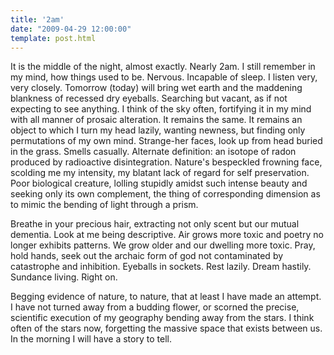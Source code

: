 ```yaml
---
title: '2am'
date: "2009-04-29 12:00:00"
template: post.html
---
```


It is the middle of the night, almost exactly. Nearly 2am. I still remember in my mind, how things used to be. Nervous. Incapable of sleep. I listen very, very closely. Tomorrow (today) will bring wet earth and the maddening blankness of recessed dry eyeballs. Searching but vacant, as if not expecting to see anything. I think of the sky often, fortifying it in my mind with all manner of prosaic alteration. It remains the same. It remains an object to which I turn my head lazily, wanting newness, but finding only permutations of my own mind. Strange-her faces, look up from head buried in the grass. Smells casually. Alternate definition: an isotope of radon produced by radioactive disintegration. Nature's bespeckled frowning face, scolding me my intensity, my blatant lack of regard for self preservation. Poor biological creature, lolling stupidly amidst such intense beauty and seeking only its own complement, the thing of corresponding dimension as to mimic the bending of light through a prism.

Breathe in your precious hair, extracting not only scent but our mutual dementia. Look at me being descriptive. Air grows more toxic and poetry no longer exhibits patterns. We grow older and our dwelling more toxic. Pray, hold hands, seek out the archaic form of god not contaminated by catastrophe and inhibition. Eyeballs in sockets. Rest lazily. Dream hastily. Sundance living. Right on.

Begging evidence of nature, to nature, that at least I have made an attempt. I have not turned away from a budding flower, or scorned the precise, scientific execution of my geography bending away from the stars. I think often of the stars now, forgetting the massive space that exists between us. In the morning I will have a story to tell.